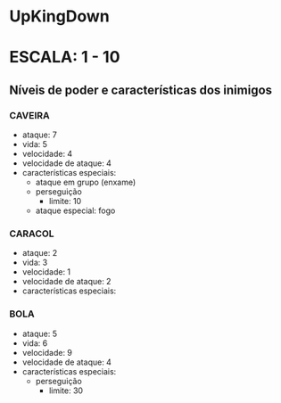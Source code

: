 # UpKingDown

# ESCALA: 1 - 10

## Níveis de poder e características dos inimigos

### CAVEIRA
- ataque: 7
- vida: 5
- velocidade: 4
- velocidade de ataque: 4
- características especiais:
  - ataque em grupo (enxame)
  - perseguição
    - limite: 10
  - ataque especial: fogo

### CARACOL
- ataque: 2
- vida: 3
- velocidade: 1
- velocidade de ataque: 2
- características especiais:

### BOLA
- ataque: 5
- vida: 6
- velocidade: 9
- velocidade de ataque: 4
- características especiais:
  - perseguição
    - limite: 30

